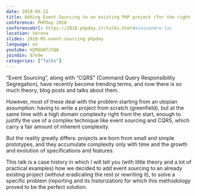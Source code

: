 ```yaml
---
date: 2018-05-12
title: Adding Event Sourcing to an existing PHP project (for the right reasons)
conference: PHPDay 2018
conferenceUrl: https://2018.phpday.it/talks.html#alessandro-lai
location: Verona
slides: 2018-05-event-sourcing-phpday
language: en
youtube: H2MdGBfJtQA
joindin: 87e9e
categories: ["Talks"]
---
```

“Event Sourcing”, along with “CQRS” (Command Query Responsibility Segregation), have recently become trending terms, and now there is so much theory, blog posts and talks about them. 

However, most of these deal with the problem starting from an utopian assumption: having to write a project from scratch (greenfield), but at the same time with a high domain complexity right from the start, enough to justify the use of a complex technique like event sourcing and CQRS, which carry a fair amount of inherent complexity. 
<!--more-->

But the reality greatly differs: projects are born from small and simple prototypes, and they accumulate complexity only with time and the growth and evolution of specifications and features. 

This talk is a case history in which I will tell you (with little theory and a lot of practical examples) how we decided to add event sourcing to an already existing project (without eradicating the rest or rewriting it), to solve a specific problem (reporting and its historization) for which this methodology proved to be the perfect solution. 
